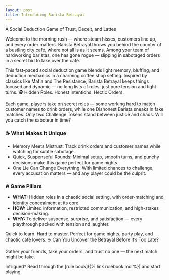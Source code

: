 ```yaml
---
layout: post
title: Introducing Barista Betrayal
---
```



A Social Deduction Game of Trust, Deceit, and Lattes

Welcome to the morning rush — where steam hisses, customers line up, and every order matters. Barista Betrayal throws you behind the counter of a bustling city café, where not all is as it seems. Among your team of hardworking baristas, one has gone rogue — slipping in sabotaged orders in a secret bid to take over the café.

This fast-paced social deduction game blends light memory, bluffing, and deduction mechanics in a charming coffee shop setting. Inspired by classics like Mafia and The Resistance, Barista Betrayal keeps things focused and dynamic — no long lists of roles, just pure tension and tight turns.
🕵️ Hidden Roles. Honest Intentions. Hectic Orders.

Each game, players take on secret roles — some working hard to match customer names to drink orders, while one Dishonest Barista sneaks in fake matches. Only two Challenge Tokens stand between justice and chaos. Will you catch the saboteur in time?


### ☕ What Makes It Unique

* Memory Meets Mistrust: Track drink orders and customer names while watching for subtle sabotage.
* Quick, Suspenseful Rounds: Minimal setup, smooth turns, and punchy decisions make this game perfect for game nights.
* One Lie Can Change Everything: With limited chances to challenge, every accusation matters — and any player could be the culprit.

### 🔥 Game Pillars

* **WHAT:** Hidden roles in a chaotic social setting, with order-matching and identity concealment at its core.
* **HOW:** Limited information, restricted communication, and high-stakes decision-making.
* **WHY:** To deliver suspense, surprise, and satisfaction — every playthrough packed with tension and laughter.


Quick to learn. Hard to master. Perfect for game nights, party play, and chaotic café lovers.
☕ Can You Uncover the Betrayal Before It’s Too Late?

Gather your friends, take your orders, and trust no one — the next match might be fake.

Intrigued? Read through the [rule book]({% link rulebook.md  %}) and start playing.
